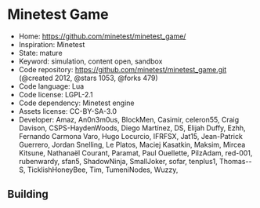 # Minetest Game

- Home: https://github.com/minetest/minetest_game/
- Inspiration: Minetest
- State: mature
- Keyword: simulation, content open, sandbox
- Code repository: https://github.com/minetest/minetest_game.git (@created 2012, @stars 1053, @forks 479)
- Code language: Lua
- Code license: LGPL-2.1
- Code dependency: Minetest engine
- Assets license: CC-BY-SA-3.0
- Developer: Amaz, An0n3m0us, BlockMen, Casimir, celeron55, Craig Davison, CSPS-HaydenWoods, Diego Martínez, DS, Elijah Duffy, Ezhh, Fernando Carmona Varo, Hugo Locurcio, IFRFSX, Jat15, Jean-Patrick Guerrero, Jordan Snelling, Le Platos, Maciej Kasatkin, Maksim, Mircea Kitsune, Nathanaël Courant, Paramat, Paul Ouellette, PilzAdam, red-001, rubenwardy, sfan5, ShadowNinja, SmallJoker, sofar, tenplus1, Thomas--S, TicklishHoneyBee, Tim, TumeniNodes, Wuzzy, ‮

## Building
